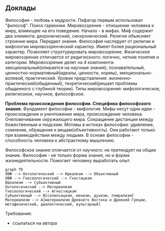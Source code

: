 ## Доклады
Философия - любовь к мудрости. Пифагор первым использовал "философ".
Поиск гармонии.
Мировоззрение - отношение человека к миру, влияющее на его поведение.
Начало - в мифах.
Миф содержит два элемента: дехронический, синхронический.
Религия объясняет строение мира. Передает знания.
Философия наследует от религии и мифологии мировоззренческий характер. Имеет более рациональный характер. Позволяет структурировать мировоззрение.
Физическое мировоззрение отличается от редигиозного: логично, четкие понятия и категории.
Мировоззрение делят на 4 компонента: эмоциональный(опирается на научные знания), познавательный, ценностно-нормативный(идеалы, ценности, нормы), эмоционально-волевой, практический.
Уровни представления: жизненно-практический(обыденный), теоретический(решает проблемы обыденного с глубиной теории).
Типы мировоззрения: мифологическое, религиозное, научное, философское.

**Проблема происхождения философии. Специфика философского знания.**
Фундамент философии - мифология. Мифы несут одни идеи - происхождение и уничтожение мира, происхождение человека. Очеловечивание окружающего мира. Сокращение дистанции между божественным и людским.
Мотивы в истоках философии: удивление, сомнение, обращение к вещам(объективность). Они работают только при взаимодействии между людьми. В основе философии - способность человека к абстрактному мышлению.

Философское знание отличается от научного: не претендует на общее знание.
Философия - не только форма знания, но и форма жизнедеятельности. Помогает человеку выработать опыт.

```mermaid
graph TD
ОВФ --> Онтологический --> Идеализм --> Объективный
ОВФ --> Гносеологический --> Гностицизм
Идеализм --> Субъективный
Онтологический --> Материализм
Гносеологический --> Агностицизм
Субъективный --> B[солипсицизм, монизм, духизм, плюрализм]
Материализм --> A[материализм Древнего Востока и Древней Греции, метафизический, диалектический, вульгарный]
```

Требования:
- ссылаться на автора

